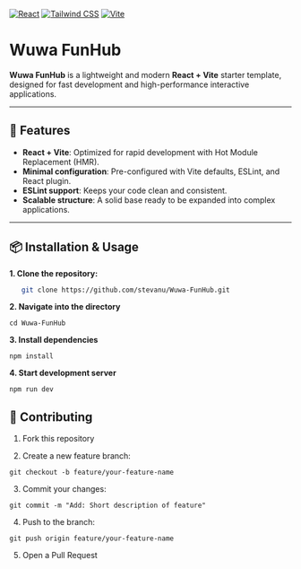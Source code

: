 
[![React](https://img.shields.io/badge/React-18.2.0-blue?logo=react&logoColor=white)](https://react.dev/)
[![Tailwind CSS](https://img.shields.io/badge/Tailwind%20CSS-3.4.0-38B2AC?logo=tailwindcss&logoColor=white)](https://tailwindcss.com/)
[![Vite](https://img.shields.io/badge/Vite-5.0-646CFF?logo=vite&logoColor=FFD62E)](https://vitejs.dev/)


# Wuwa FunHub

**Wuwa FunHub** is a lightweight and modern **React + Vite** starter template, designed for fast development and high-performance interactive applications.

---

## 🚀 Features

- **React + Vite**: Optimized for rapid development with Hot Module Replacement (HMR).
- **Minimal configuration**: Pre-configured with Vite defaults, ESLint, and React plugin.
- **ESLint support**: Keeps your code clean and consistent.
- **Scalable structure**: A solid base ready to be expanded into complex applications.

---

## 📦 Installation & Usage

**1. Clone the repository:**
```bash
   git clone https://github.com/stevanu/Wuwa-FunHub.git
```

**2. Navigate into the directory**

```
cd Wuwa-FunHub
```

**3. Install dependencies**

```
npm install
```

**4. Start development server**

```
npm run dev
```

## 🤝 Contributing
1. Fork this repository

2. Create a new feature branch:
```
git checkout -b feature/your-feature-name
```
3. Commit your changes:
```
git commit -m "Add: Short description of feature"
```
4. Push to the branch:
```
git push origin feature/your-feature-name
```
5. Open a Pull Request


